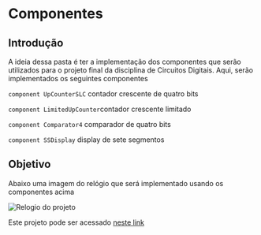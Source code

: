 # Componentes 

## Introdução

A ideia dessa pasta é ter a implementação dos componentes que serão utilizados para o projeto final da disciplina de Circuitos Digitais. Aqui, serão implementados os seguintes componentes

`component UpCounterSLC` contador crescente de quatro bits

`component LimitedUpCounter`contador crescente limitado

`component Comparator4` comparador de quatro bits

`component SSDisplay` display de sete segmentos

## Objetivo

Abaixo uma imagem do relógio que será implementado usando os componentes acima

![Relogio do projeto](https://github.com/raphaelramosds/labs_cd/blob/dev/projeto-final/componentes/UpCounterSLC/assets/upcounter-diagram.png)

Este projeto pode ser acessado [neste link](https://circuitverse.org/simulator/embed/tests-425a9ce7-9d2c-4cc8-853e-6f8a1b4e7ec4)